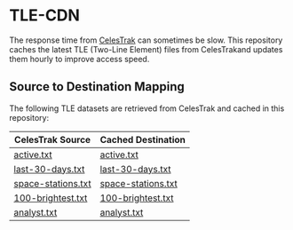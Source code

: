# TLE-CDN

The response time from [CelesTrak](https://celestrak.org/NORAD/elements/) can sometimes be slow. 
This repository caches the latest TLE (Two-Line Element) files from CelesTrakand updates them hourly 
to improve access speed.

## Source to Destination Mapping

The following TLE datasets are retrieved from CelesTrak and cached in this repository:

| CelesTrak Source                                                                                    | Cached Destination                                                                                        |
|-----------------------------------------------------------------------------------------------------|-----------------------------------------------------------------------------------------------------------|
| [active.txt](https://celestrak.org/NORAD/elements/gp.php?GROUP=active&FORMAT=tle)                   | [active.txt](https://raw.githubusercontent.com/mrmykey/tlecdn/refs/heads/main/active.txt)                 |
| [last-30-days.txt](https://celestrak.org/NORAD/elements/gp.php?GROUP=last-30-days&FORMAT=tle)       | [last-30-days.txt](https://raw.githubusercontent.com/mrmykey/tlecdn/refs/heads/main/last-30-days.txt)     |
| [space-stations.txt](https://celestrak.org/NORAD/elements/gp.php?GROUP=stations&FORMAT=tle)         | [space-stations.txt](https://raw.githubusercontent.com/mrmykey/tlecdn/refs/heads/main/space-stations.txt) |
| [100-brightest.txt](https://celestrak.org/NORAD/elements/gp.php?GROUP=visual&FORMAT=tle)            | [100-brightest.txt](https://raw.githubusercontent.com/mrmykey/tlecdn/refs/heads/main/100-brightest.txt)   |
| [analyst.txt](https://celestrak.org/NORAD/elements/gp.php?GROUP=analyst&FORMAT=tle)                 | [analyst.txt](https://raw.githubusercontent.com/mrmykey/tlecdn/refs/heads/main/analyst.txt)               |

